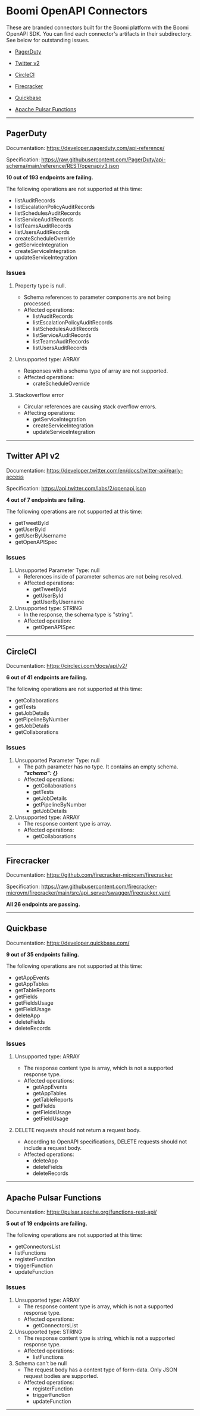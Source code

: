 # Boomi OpenAPI Connectors
These are branded connectors built for the Boomi platform with the Boomi OpenAPI SDK. 
You can find each connector's artifacts in their subdirectory.
See below for outstanding issues.
* [PagerDuty](#pagerduty)
  
* [Twitter v2](#twitterv2)

* [CircleCI](#circleci)

* [Firecracker](#firecracker)

* [Quickbase](#quickbase)

* [Apache Pulsar Functions](#apache_pulsar_functions)


---
<a name="pagerduty"></a>
## PagerDuty

Documentation: https://developer.pagerduty.com/api-reference/

Specification: https://raw.githubusercontent.com/PagerDuty/api-schema/main/reference/REST/openapiv3.json

**10 out of 193 endpoints are failing.**

The following operations are not supported at this time:
* listAuditRecords
* listEscalationPolicyAuditRecords
* listSchedulesAuditRecords 
* listServiceAuditRecords
* listTeamsAuditRecords
* listUsersAuditRecords
* createScheduleOverride 
* getServiceIntegration 
* createServiceIntegration 
* updateServiceIntegration


### Issues
1. Property type is null. 
    + Schema references to parameter components are not being processed.
    + Affected operations: 
        * listAuditRecords
        * listEscalationPolicyAuditRecords
        * listSchedulesAuditRecords
        * listServiceAuditRecords
        * listTeamsAuditRecords
        * listUsersAuditRecords

2. Unsupported type: ARRAY
    + Responses with a schema type of array are not supported.
    + Affected operations:
        * crateScheduleOverride
    
3. Stackoverflow error
    + Circular references are causing stack overflow errors.
    + Affecting operations:
        * getServiceIntegration
        * createServiceIntegration
        * updateServiceIntegration
    

---   

<a name="twitterv2"></a>
## Twitter API v2

Documentation: https://developer.twitter.com/en/docs/twitter-api/early-access

Specification: https://api.twitter.com/labs/2/openapi.json

**4 out of 7 endpoints are failing.**

The following operations are not supported at this time:
* getTweetById
* getUserById
* getUserByUsername
* getOpenAPISpec

### Issues
1. Unsupported Parameter Type: null
   + References inside of parameter schemas are not being resolved.
   + Affected operations:
      * getTweetById
      * getUserById
      * getUserByUsername
2. Unsupported type: STRING
   + In the response, the schema type is "string".
   + Affected operation:
      * getOpenAPISpec   
   
---   

<a name="circleci"></a>
## CircleCI

Documentation: https://circleci.com/docs/api/v2/  

**6 out of 41 endpoints are failing.**

The following operations are not supported at this time:
* getCollaborations
* getTests
* getJobDetails
* getPipelineByNumber
* getJobDetails
* getCollaborations   

### Issues
1. Unsupported Parameter Type: null
   + The path parameter has no type. It contains an empty schema. ***"schema": {}***
   + Affected operations:
      * getCollaborations
      * getTests
      * getJobDetails
      * getPipelineByNumber
      * getJobDetails
2. Unsupported type: ARRAY
    + The response content type is array.
    + Affected operations:
        * getCollaborations

---   

<a name="firecracker"></a>
## Firecracker

Documentation: https://github.com/firecracker-microvm/firecracker

Specification: https://raw.githubusercontent.com/firecracker-microvm/firecracker/main/src/api_server/swagger/firecracker.yaml

**All 26 endpoints are passing.**

---   

<a name="quickbase"></a>
## Quickbase

Documentation: https://developer.quickbase.com/

**9 out of 35 endpoints failing.**

The following operations are not supported at this time:
* getAppEvents
* getAppTables
* getTableReports
* getFields
* getFieldsUsage
* getFieldUsage
* deleteApp
* deleteFields
* deleteRecords

### Issues
1. Unsupported type: ARRAY
    + The response content type is array, which is not a supported response type.
    + Affected operations:
      * getAppEvents
      * getAppTables
      * getTableReports
      * getFields
      * getFieldsUsage
      * getFieldUsage

2. DELETE requests should not return a request body.
    + According to OpenAPI specifications, DELETE requests should not include a request body.
    + Affected operations:
      * deleteApp
      * deleteFields
      * deleteRecords

---   

<a name="apache_pulsar_functions"></a>
## Apache Pulsar Functions
Documentation: https://pulsar.apache.org/functions-rest-api/

**5 out of 19 endpoints are failing.**

The following operations are not supported at this time:
* getConnectorsList
* listFunctions
* registerFunction
* triggerFunction
* updateFunction

### Issues
1. Unsupported type: ARRAY
   + The response content type is array, which is not a supported response type.
   + Affected operations:
      * getConnectorsList
2. Unsupported type: STRING
   + The response content type is string, which is not a supported response type.
   + Affected operations:
      * listFunctions
3. Schema can't be null
   + The request body has a content type of form-data. Only JSON request bodies are supported.
   + Affected operations:
     * registerFunction
     * triggerFunction
     * updateFunction

---   
